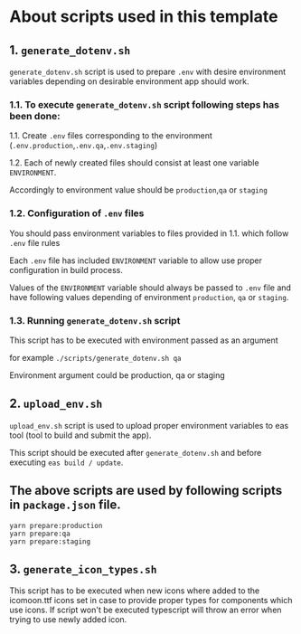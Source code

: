 <!-- README document about scrips used in the template to perform build / upload / submit process -->

# About scripts used in this template

## 1. `generate_dotenv.sh`

`generate_dotenv.sh` script is used to prepare `.env` with desire environment variables depending on desirable environment app should work.

### 1.1. To execute `generate_dotenv.sh` script following steps has been done:

1.1. Create `.env` files corresponding to the environment (`.env.production`,`.env.qa`,`.env.staging`)

1.2. Each of newly created files should consist at least one variable `ENVIRONMENT`.

Accordingly to environment value should be `production`,`qa` or `staging`

### 1.2. Configuration of `.env` files

You should pass environment variables to files provided in 1.1. which follow `.env` file rules

Each `.env` file has included `ENVIRONMENT` variable to allow use proper configuration in build process.

Values of the `ENVIRONMENT` variable should always be passed to `.env` file and have following values depending of environment `production`, `qa` or `staging`.

### 1.3. Running `generate_dotenv.sh` script

This script has to be executed with environment passed as an argument

for example `./scripts/generate_dotenv.sh qa`

Environment argument could be production, qa or staging

## 2. `upload_env.sh`

`upload_env.sh` script is used to upload proper environment variables to eas tool (tool to build and submit the app).

This script should be executed after `generate_dotenv.sh` and before executing `eas build / update`.

## The above scripts are used by following scripts in `package.json` file.

```
yarn prepare:production
yarn prepare:qa
yarn prepare:staging
```

## 3. `generate_icon_types.sh`

This script has to be executed when new icons where added to the icomoon.ttf icons set in case to provide proper types for components which use icons.
If script won't be executed typescript will throw an error when trying to use newly added icon.
